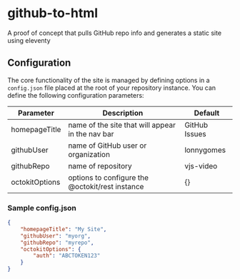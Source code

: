 # github-to-html

A proof of concept that pulls GitHub repo info and generates a static site using eleventy

## Configuration

The core functionality of the site is managed by defining options in a `config.json` file placed at the root of your repository instance. You can define the following configuration parameters:

| Parameter      | Description                                      | Default       |
| -------------- | ------------------------------------------------ | ------------- |
| homepageTitle  | name of the site that will appear in the nav bar | GitHub Issues |
| githubUser     | name of GitHub user or organization              | lonnygomes    |
| githubRepo     | name of repository                               | vjs-video     |
| octokitOptions | options to configure the @octokit/rest instance  | {}            |

### Sample config.json

```json
{
    "homepageTitle": "My Site",
    "githubUser": "myorg",
    "githubRepo": "myrepo",
    "octokitOptions": {
        "auth": "ABCTOKEN123"
    }
}
```
